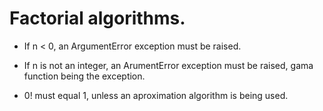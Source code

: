 Factorial algorithms.
===

- If n < 0, an ArgumentError exception  must be raised.

- If n is not an integer, an ArumentError exception must be raised, gama
function being the exception. 

- 0! must equal 1, unless an aproximation algorithm is being used.

